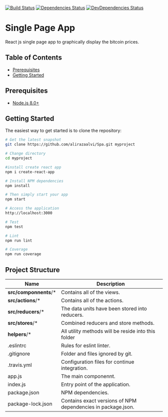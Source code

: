 [![Build Status](https://travis-ci.org/alirazaalvi/Spa.svg?branch=master)](https://travis-ci.org/alirazaalvi/Spa)
[![Dependencies Status](https://david-dm.org/alirazaalvi/Spa.svg)](https://david-dm.org/alirazaalvi/Spa)
[![DevDependencies Status](https://david-dm.org/alirazaalvi/Spa/dev-status.svg)](https://david-dm.org/alirazaalvi/Spa#info=devDependencies)

# Single Page App
React js single page app to graphically display the bitcoin prices.

Table of Contents
-----------------

- [Prerequisites](#prerequisites)
- [Getting Started](#getting-started)

Prerequisites
-------------
- [Node.js 8.0+](http://nodejs.org)

Getting Started
---------------

The easiest way to get started is to clone the repository:
```bash
# Get the latest snapshot
git clone https://github.com/alirazaalvi/Spa.git myproject

# Change directory
cd myproject

#install create react app
npm i create-react-app

# Install NPM dependencies
npm install

# Then simply start your app
npm start

# Access the application
http://localhost:3000

# Test
npm test

# Lint
npm run lint

# Coverage
npm run coverage
```

Project Structure
-----------------

| Name                               | Description                                                  |
| ---------------------------------- | ------------------------------------------------------------ |
| **src/componnents**/*             | Contains all of the views.              |
| **src/actions**/*             | Contains all of the actions.              |
| **src/reducers**/*             | The data units have been stored into reducers.              |
| **src/stores**/*             | Combined reducers and store methods.              |
| **helpers**/*        | All utility methods will be reside into this folder                                |
| .eslintrc                          | Rules for eslint linter.                                     |
| .gitignore                         | Folder and files ignored by git.                             |
| .travis.yml                        | Configuration files for continue integration.                |
| app.js                             | The main componennt.                                   |
| index.js                             | Entry point of the application.                                   |
| package.json                       | NPM dependencies.                                            |
| package-lock.json                  | Contains exact versions of NPM dependencies in package.json. |

